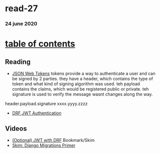 # read-27
### 24 june 2020
# [table of contents](https://h-griffin.github.io/reading-notes-401/)

## Reading
- [JSON Web Tokens](https://jwt.io/introduction/)
tokens provide a way to authenticate a user and can be signed by 2 parties. they have a header, which contains the type of token and what kind of signing algorithm was used. teh payload contains the claims, which would be registered public or private. teh signature is used to verify the message wasnt changes along the way. 

header.payload.signature
xxxx.yyyy.zzzz

- [DRF JWT Authentication](https://simpleisbetterthancomplex.com/tutorial/2018/12/19/how-to-use-jwt-authentication-with-django-rest-framework.html)

## Videos
- [(Optional) JWT with DRF](https://www.youtube.com/watch?v=Fhcn2qx-4VQ)
Bookmark/Skim
- [Skim: Django Migrations Primer](https://realpython.com/django-migrations-a-primer/)